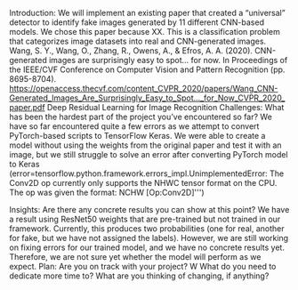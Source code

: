 Introduction: 
We will implement an existing paper that created a “universal” detector to identify fake images generated by 11 different CNN-based models. We chose this paper because XX. This is a classification problem that categorizes image datasets into real and CNN-generated images.
Wang, S. Y., Wang, O., Zhang, R., Owens, A., & Efros, A. A. (2020). CNN-generated images are surprisingly easy to spot... for now. In Proceedings of the IEEE/CVF Conference on Computer Vision and Pattern Recognition (pp. 8695-8704). https://openaccess.thecvf.com/content_CVPR_2020/papers/Wang_CNN-Generated_Images_Are_Surprisingly_Easy_to_Spot..._for_Now_CVPR_2020_paper.pdf 
Deep Residual Learning for Image Recognition
Challenges: What has been the hardest part of the project you’ve encountered so far?
We have so far encountered quite a few errors as we attempt to convert PyTorch-based scripts to TensorFlow Keras. We were able to create a model without using the weights from the original paper and test it with an image, but we still struggle to solve an error after converting PyTorch model to Keras (error=tensorflow.python.framework.errors_impl.UnimplementedError: The Conv2D op currently only supports the NHWC tensor format on the CPU. The op was given the format: NCHW [Op:Conv2D]''')
 
Insights: Are there any concrete results you can show at this point? 
We have a result using ResNet50 weights that are pre-trained but not trained in our framework. Currently, this produces two probabilities (one for real, another for fake, but we have not assigned the labels). However, we are still working on fixing errors for our trained model, and we have no concrete results yet. Therefore, we are not sure yet whether the model will perform as we expect. 
Plan: Are you on track with your project?
W
What do you need to dedicate more time to?
What are you thinking of changing, if anything?
